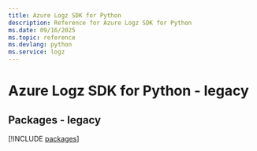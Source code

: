 ```yaml
---
title: Azure Logz SDK for Python
description: Reference for Azure Logz SDK for Python
ms.date: 09/16/2025
ms.topic: reference
ms.devlang: python
ms.service: logz
---
```

# Azure Logz SDK for Python - legacy
## Packages - legacy
[!INCLUDE [packages](logz-index.md)]